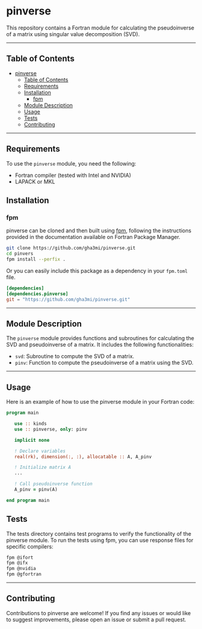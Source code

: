 # pinverse
This repository contains a Fortran module for calculating the pseudoinverse of a matrix using singular value decomposition (SVD).

-----


## Table of Contents

- [pinverse](#pinverse)
  - [Table of Contents](#table-of-contents)
  - [Requirements](#requirements)
  - [Installation](#installation)
    - [fpm](#fpm)
  - [Module Description](#module-description)
  - [Usage](#usage)
  - [Tests](#tests)
  - [Contributing](#contributing)
-----
## Requirements
To use the `pinverse` module, you need the following:

- Fortran compiler (tested with Intel and NVIDIA)
- LAPACK or MKL

## Installation

### fpm
pinverse can be cloned and then built using [fpm](https://github.com/fortran-lang/fpm), following the instructions provided in the documentation available on Fortran Package Manager.

```bash
git clone https://github.com/gha3mi/pinverse.git
cd pinvers
fpm install --perfix .
```

Or you can easily include this package as a dependency in your `fpm.toml` file.

```toml
[dependencies]
[dependencies.pinverse]
git = "https://github.com/gha3mi/pinverse.git"
```

-----
## Module Description

The `pinverse` module provides functions and subroutines for calculating the SVD and pseudoinverse of a matrix. It includes the following functionalities:

- `svd`: Subroutine to compute the SVD of a matrix.
- `pinv`: Function to compute the pseudoinverse of a matrix using the SVD.
-----

## Usage
Here is an example of how to use the pinverse module in your Fortran code:
```fortran
program main

   use :: kinds
   use :: pinverse, only: pinv

   implicit none

   ! Declare variables
   real(rk), dimension(:, :), allocatable :: A, A_pinv

   ! Initialize matrix A
   ...

   ! Call pseudoinverse function
   A_pinv = pinv(A)

end program main
```
## Tests

The tests directory contains test programs to verify the functionality of the pinverse module. To run the tests using fpm, you can use response files for specific compilers:

```bash
fpm @ifort
fpm @ifx
fpm @nvidia
fpm @gfortran
```
-----

## Contributing

Contributions to pinverse are welcome! If you find any issues or would like to suggest improvements, please open an issue or submit a pull request.